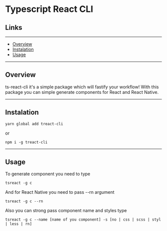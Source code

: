 # Typescript React CLI

## Links

---

-   [Overview](#overview)
-   [Instalation](#instalation)
-   [Usage](#usage)

---

## <a name="overview"></a>Overview

ts-react-cli it's a simple package which will fastify your workflow! With this package you can simple generate components for React and React Native.

---

## <a name="instalation"></a>Instalation

```
yarn global add treact-cli
```

or

```
npm i -g treact-cli
```

---

## <a name="usage"></a>Usage

To generate component you need to type

```
tsreact -g c
```

And for React Native you need to pass --rn argument

```
tsreact -g c --rn
```

Also you can strong pass component name and styles type

```
tsreact -g c --name [name of you component] -s [no | css | scss | styl | less | rn]

```
